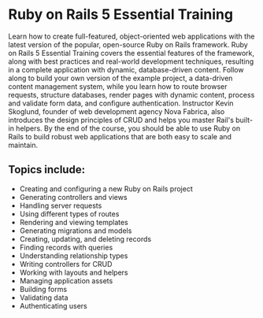 # Ruby on Rails 5 Essential Training

Learn how to create full-featured, object-oriented
web applications with the latest version of the popular,
open-source Ruby on Rails framework. Ruby on Rails 5 
Essential Training covers the essential features of the
framework, along with best practices and real-world 
development techniques, resulting in a complete application
with dynamic, database-driven content. Follow along to 
build your own version of the example project, a data-driven
content management system, while you learn how to route 
browser requests, structure databases, render pages with 
dynamic content, process and validate form data, and configure
authentication. Instructor Kevin Skoglund, founder of web 
development agency Nova Fabrica, also introduces the design
 principles of CRUD and helps you master Rail's built-in helpers.
By the end of the course, you should be able to use Ruby on Rails 
to build robust web applications that are both easy to scale and maintain.

## Topics include:

* Creating and configuring a new Ruby on Rails project
* Generating controllers and views
* Handling server requests
* Using different types of routes
* Rendering and viewing templates
* Generating migrations and models
* Creating, updating, and deleting records
* Finding records with queries
* Understanding relationship types
* Writing controllers for CRUD
* Working with layouts and helpers
* Managing application assets
* Building forms
* Validating data
* Authenticating users